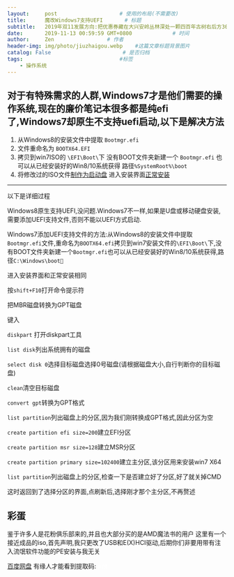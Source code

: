 ```yaml
---
layout:     post                    # 使用的布局(不需要改)
title:      魔改Windows7支持UEFI       # 标题
subtitle:   2019年双11发展方向:把优惠券藏在大兴安岭丛林深处一颗四百年古树右后方300英尺的刘姓土拨鼠家的车库里,在2小时内找到土拨鼠一家并在车库前合影留念,即可获得5元优惠券  #副标题
date:       2019-11-13 00:59:59 GMT+0800             # 时间
author:     Zen                 # 作者
header-img: img/photo/jiuzhaigou.webp    #这篇文章标题背景图片
catalog: False                       # 是否归档
tags:                               #标签
    - 操作系统
---
```


对于有特殊需求的人群,Windows7才是他们需要的操作系统,现在的廉价笔记本很多都是纯efi了,Windows7却原生不支持uefi启动,以下是解决方法
----
1. 从Windows8的安装文件中提取
`Bootmgr.efi`
2. 文件重命名为
`BOOTX64.EFI`
3. 拷贝到win7ISO的
`\EFI\Boot\`下
没有BOOT文件夹新建一个
`Bootmgr.efi`
也可以从已经安装好的Win8/10系统获得
路径`%SystemRoot%\boot`
4. 将修改过的ISO文件[制作为启动盘](https://zhangyiming748.github.io/2019/05/16/make_a_bootable_usb_disk/)
进入安装界面[正常安装](https://zhangyiming748.github.io/2019/05/20/install_win7/)

----
以下是详细过程

Windows8原生支持UEFI,没问题.Windows7不一样,如果是U盘或移动硬盘安装,需要添加UEFI支持文件,否则不能以UEFI方式启动.

Windows7添加UEFI支持文件的方法:从Windows8的安装文件中提取`Bootmgr.efi`文件,重命名为`BOOTX64.efi`拷贝到win7安装文件的`\EFI\Boot\`下,没有BOOT文件夹新建一个`Bootmgr.efi`也可以从已经安装好的Win8/10系统获得,路径`C:\Windows\boot`

进入安装界面和正常安装相同

按`shift+F10`打开命令提示符

把MBR磁盘转换为GPT磁盘

键入

`diskpart` 打开diskpart工具

`list disk`列出系统拥有的磁盘

`select disk 0`选择目标磁盘选择0号磁盘(请根据磁盘大小,自行判断你的目标磁盘)

`clean`清空目标磁盘

`convert gpt`转换为GPT格式

`list partition`列出磁盘上的分区,因为我们刚转换成GPT格式,因此分区为空

`create partition efi size=200`建立EFI分区

`create partition msr size=128`建立MSR分区

`create partition primary size=102400`建立主分区,该分区用来安装win7 X64

`list partition`列出磁盘上的分区,检查一下是否建立好了分区,好了就关掉CMD

这时返回到了选择分区的界面,点刷新后,选择刚才那个主分区,不再赘述

## 彩蛋

鉴于许多人是花粉俱乐部来的,并且也大部分买的是AMD魔法书的用户
这里有一个接近成品的iso,首先声明,我只更改了USB和E(X)HCI驱动,后期你们非要用带有注入流氓软件功能的PE安装与我无关

[百度网盘](https://pan.baidu.com/s/1TIfK9hXU2yZPbYTNU6gCUA)
有缘人才能看到提取码:<font color="#FFFFFF"> jrnf </font>
